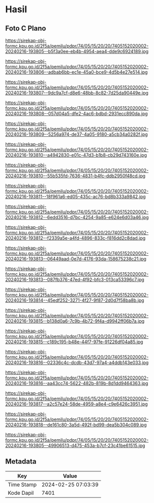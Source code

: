 # Hasil

## Foto C Plano

https://sirekap-obj-formc.kpu.go.id/2f5a/pemilu/pdpr/74/05/15/20/20/7405152020002-20240216-193805--b5f3a0ee-eb4b-4954-aea4-dde9c6924189.jpg

https://sirekap-obj-formc.kpu.go.id/2f5a/pemilu/pdpr/74/05/15/20/20/7405152020002-20240216-193806--adbab6bb-ec1e-45a0-bce9-4d5b4e27e514.jpg

https://sirekap-obj-formc.kpu.go.id/2f5a/pemilu/pdpr/74/05/15/20/20/7405152020002-20240216-193807--9dc9a7cf-d8e6-48bb-8c82-7d25da90449e.jpg

https://sirekap-obj-formc.kpu.go.id/2f5a/pemilu/pdpr/74/05/15/20/20/7405152020002-20240216-193808--057d04a5-dfe2-4ac6-bdbd-2931ecc890da.jpg

https://sirekap-obj-formc.kpu.go.id/2f5a/pemilu/pdpr/74/05/15/20/20/7405152020002-20240216-193809--5256a974-de37-4a05-9180-a5cb34a0282f.jpg

https://sirekap-obj-formc.kpu.go.id/2f5a/pemilu/pdpr/74/05/15/20/20/7405152020002-20240216-193810--a4942830-e01c-47d3-b1b8-cb29d743160e.jpg

https://sirekap-obj-formc.kpu.go.id/2f5a/pemilu/pdpr/74/05/15/20/20/7405152020002-20240216-193810--55b535fd-7636-4831-b4fc-ddb2950f48cd.jpg

https://sirekap-obj-formc.kpu.go.id/2f5a/pemilu/pdpr/74/05/15/20/20/7405152020002-20240216-193811--18f961a6-ed05-435c-ac76-bd8b333a9842.jpg

https://sirekap-obj-formc.kpu.go.id/2f5a/pemilu/pdpr/74/05/15/20/20/7405152020002-20240216-193812--6edd3516-d7bc-4254-9a85-e624e6d03a46.jpg

https://sirekap-obj-formc.kpu.go.id/2f5a/pemilu/pdpr/74/05/15/20/20/7405152020002-20240216-193812--f2339a5e-a4fd-4896-833c-f816dd2c8dad.jpg

https://sirekap-obj-formc.kpu.go.id/2f5a/pemilu/pdpr/74/05/15/20/20/7405152020002-20240216-193813--06449aad-0e7d-4176-93da-158675238c21.jpg

https://sirekap-obj-formc.kpu.go.id/2f5a/pemilu/pdpr/74/05/15/20/20/7405152020002-20240216-193813--087fb376-47ed-4f92-bfc3-013ca53396c7.jpg

https://sirekap-obj-formc.kpu.go.id/2f5a/pemilu/pdpr/74/05/15/20/20/7405152020002-20240216-193814--45edf252-3271-4f27-9f87-2d0d7f58ba8b.jpg

https://sirekap-obj-formc.kpu.go.id/2f5a/pemilu/pdpr/74/05/15/20/20/7405152020002-20240216-193815--b138d0a6-7c9b-4b72-9f4a-d9942ff06b7a.jpg

https://sirekap-obj-formc.kpu.go.id/2f5a/pemilu/pdpr/74/05/15/20/20/7405152020002-20240216-193815--c189c195-b48e-44f7-97fe-91226df04a85.jpg

https://sirekap-obj-formc.kpu.go.id/2f5a/pemilu/pdpr/74/05/15/20/20/7405152020002-20240216-193816--02336c4c-dcdb-43d7-97a4-a4ddb143e033.jpg

https://sirekap-obj-formc.kpu.go.id/2f5a/pemilu/pdpr/74/05/15/20/20/7405152020002-20240216-193816--aa43cc74-5622-482b-819b-8d1dd9464363.jpg

https://sirekap-obj-formc.kpu.go.id/2f5a/pemilu/pdpr/74/05/15/20/20/7405152020002-20240216-193817--a2c57e24-58de-4959-a8e4-c9e6426c3951.jpg

https://sirekap-obj-formc.kpu.go.id/2f5a/pemilu/pdpr/74/05/15/20/20/7405152020002-20240216-193818--de161c80-3a5d-492f-bd99-dea5b304c089.jpg

https://sirekap-obj-formc.kpu.go.id/2f5a/pemilu/pdpr/74/05/15/20/20/7405152020002-20240216-193805--49906513-d475-453a-b7cf-23c41be61515.jpg


## Metadata

| Key        | Value               |
| ---------- | ------------------- |
| Time Stamp | 2024-02-25 07:03:39 |
| Kode Dapil | 7401                |




